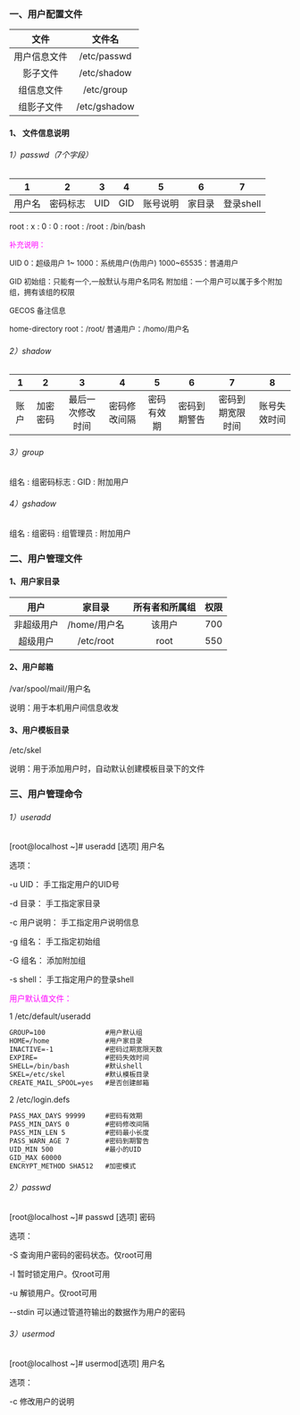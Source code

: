 ### 一、用户配置文件

|     文件     |    文件名    |
| :----------: | :----------: |
| 用户信息文件 | /etc/passwd  |
|   影子文件   | /etc/shadow  |
|  组信息文件  |  /etc/group  |
|  组影子文件  | /etc/gshadow |

#### 1、 文件信息说明

###### 1）passwd（7个字段）

|   1    |    2     |  3   |  4   |    5     |   6    |     7     |
| :----: | :------: | :--: | :--: | :------: | :----: | :-------: |
| 用户名 | 密码标志 | UID  | GID  | 账号说明 | 家目录 | 登录shell |

root : x : 0 : 0 : root :  /root : /bin/bash

<font size=2px color=FF00FF>补充说明：</font>

<font size=2px>UID		0：超级用户	1~ 1000：系统用户(伪用户)	1000~65535：普通用户</font>

<font size=2px>GID		初始组：只能有一个,一般默认与用户名同名	附加组：一个用户可以属于多个附加组，拥有该组的权限</font>

<font size=2px>GECOS		备注信息</font>

<font size=2px>home-directory		root：/root/	普通用户：/homo/用户名</font>

###### 2）shadow

|  1   |    2     |        3         |      4       |     5      |      6       |        7         |      8       |
| :--: | :------: | :--------------: | :----------: | :--------: | :----------: | :--------------: | :----------: |
| 账户 | 加密密码 | 最后一次修改时间 | 密码修改间隔 | 密码有效期 | 密码到期警告 | 密码到期宽限时间 | 账号失效时间 |

###### 3）group

组名 : 组密码标志 : GID : 附加用户

###### 4）gshadow

组名 : 组密码 : 组管理员 : 附加用户



### 二、用户管理文件

#### 1、用户家目录

|    用户    |    家目录    | 所有者和所属组 | 权限 |
| :--------: | :----------: | :------------: | :--: |
| 非超级用户 | /home/用户名 |     该用户     | 700  |
|  超级用户  |  /etc/root   |      root      | 550  |

#### 2、用户邮箱

/var/spool/mail/用户名

说明：用于本机用户间信息收发

#### 3、用户模板目录

/etc/skel

说明：用于添加用户时，自动默认创建模板目录下的文件



### 三、用户管理命令

###### 1）useradd 

[root@localhost ~]# useradd [选项] 用户名

选项：

-u UID：	手工指定用户的UID号

-d 目录：	手工指定家目录

-c 用户说明：	手工指定用户说明信息

-g 组名：	手工指定初始组

-G 组名：	添加附加组

-s shell：	手工指定用户的登录shell

<font color=FF00FF>用户默认值文件：</font>

1 /etc/default/useradd

```txt
GROUP=100				#用户默认组
HOME=/home				#用户家目录
INACTIVE=-1				#密码过期宽限天数
EXPIRE=					#密码失效时间
SHELL=/bin/bash			#默认shell
SKEL=/etc/skel			#默认模板目录
CREATE_MAIL_SPOOL=yes	#是否创建邮箱
```

2 /etc/login.defs

```txt
PASS_MAX_DAYS 99999		#密码有效期
PASS_MIN_DAYS 0			#密码修改间隔
PASS_MIN_LEN 5			#密码最小长度
PASS_WARN_AGE 7			#密码到期警告
UID_MIN 500				#最小的UID
GID_MAX 60000			
ENCRYPT_METHOD SHA512	#加密模式
```

###### 2）passwd

[root@localhost ~]# passwd [选项] 密码

选项：

-S	查询用户密码的密码状态。仅root可用

-l	 暂时锁定用户。仅root可用

-u	解锁用户。仅root可用

--stdin	可以通过管道符输出的数据作为用户的密码

###### 3）usermod

[root@localhost ~]# usermod[选项] 用户名

选项：

-c	修改用户的说明

